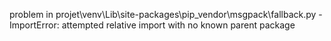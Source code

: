 problem in projet\venv\Lib\site-packages\pip\_vendor\msgpack\fallback.py - ImportError: attempted relative import with no known parent package
